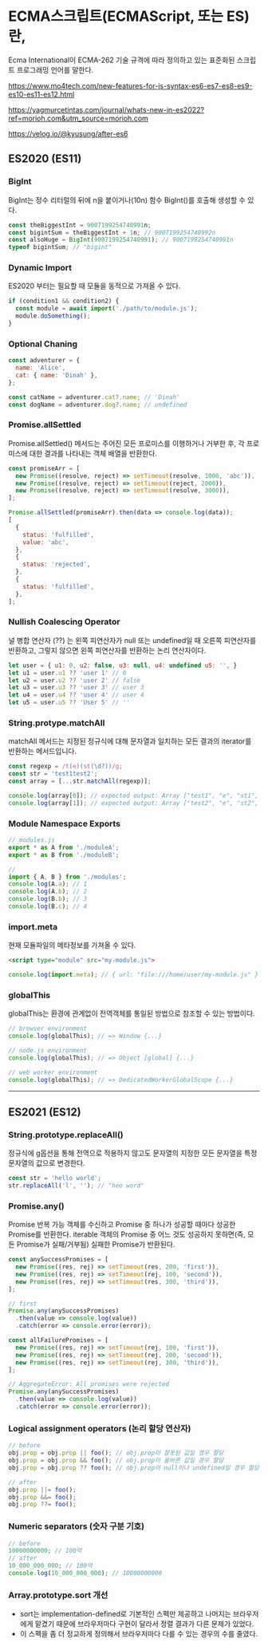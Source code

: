 # ECMA스크립트(ECMAScript, 또는 ES)란,

Ecma International이 ECMA-262 기술 규격에 따라 정의하고 있는 표준화된 스크립트 프로그래밍 언어를 말한다.

https://www.mo4tech.com/new-features-for-js-syntax-es6-es7-es8-es9-es10-es11-es12.html

https://yagmurcetintas.com/journal/whats-new-in-es2022?ref=morioh.com&utm_source=morioh.com

https://velog.io/@kyusung/after-es6

## ES2020 (ES11)

### BigInt

BigInt는 정수 리터럴의 뒤에 n을 붙이거나(10n) 함수 BigInt()를 호출해 생성할 수 있다.

```javascript
const theBiggestInt = 9007199254740991n;
const bigintSum = theBiggestInt + 1n; // 9007199254740992n
const alsoHuge = BigInt(9007199254740991); // 9007199254740991n
typeof bigintSum; // "bigint"
```

### Dynamic Import

ES2020 부터는 필요할 때 모듈을 동적으로 가져올 수 있다.

```javascript
if (condition1 && condition2) {
  const module = await import('./path/to/module.js');
  module.doSomething();
}
```

### Optional Chaning

```javascript
const adventurer = {
  name: 'Alice',
  cat: { name: 'Dinah' },
};

const catName = adventurer.cat?.name; // 'Dinah'
const dogName = adventurer.dog?.name; // undefined
```

### Promise.allSettled

Promise.allSettled() 메서드는 주어진 모든 프로미스를 이행하거나 거부한 후, 각 프로미스에 대한 결과를 나타내는 객체 배열을 반환한다.

```javascript
const promiseArr = [
  new Promise((resolve, reject) => setTimeout(resolve, 1000, 'abc')),
  new Promise((resolve, reject) => setTimeout(reject, 2000)),
  new Promise((resolve, reject) => setTimeout(resolve, 3000)),
];

Promise.allSettled(promiseArr).then(data => console.log(data));
[
  {
    status: 'fulfilled',
    value: 'abc',
  },
  {
    status: 'rejected',
  },
  {
    status: 'fulfilled',
  },
];
```

### Nullish Coalescing Operator

널 병합 연산자 (??) 는 왼쪽 피연산자가 null 또는 undefined일 때 오른쪽 피연산자를 반환하고, 그렇지 않으면 왼쪽 피연산자를 반환하는 논리 연산자이다.

```javascript
let user = { u1: 0, u2: false, u3: null, u4: undefined u5: '', }
let u1 = user.u1 ?? 'user 1' // 0
let u2 = user.u2 ?? 'user 2' // false
let u3 = user.u3 ?? 'user 3' // user 3
let u4 = user.u4 ?? 'user 4' // user 4
let u5 = user.u5 ?? 'User 5' // ''
```

### String.protype.matchAll

matchAll 메서드는 지정된 정규식에 대해 문자열과 일치하는 모든 결과의 iterator를 반환하는 메서드입니다.

```javascript
const regexp = /t(e)(st(\d?))/g;
const str = 'test1test2';
const array = [...str.matchAll(regexp)];

console.log(array[0]); // expected output: Array ["test1", "e", "st1", "1"]
console.log(array[1]); // expected output: Array ["test2", "e", "st2", "2"]
```

### Module Namespace Exports

```javascript
// modules.js
export * as A from './moduleA';
export * as B from './moduleB';

//
import { A, B } from './modules';
console.log(A.a); // 1
console.log(A.b); // 2
console.log(B.b); // 3
console.log(B.c); // 4
```

### import.meta

현재 모듈파일의 메타정보를 가져올 수 있다.

```html
<script type="module" src="my-module.js">
```

```javascript
console.log(import.meta); // { url: "file:///home/user/my-module.js" }
```

### globalThis

globalThis는 환경에 관계없이 전역객체를 통일된 방법으로 참조할 수 있는 방법이다.

```javascript
// browser environment
console.log(globalThis); // => Window {...}

// node.js environment
console.log(globalThis); // => Object [global] {...}

// web worker environment
console.log(globalThis); // => DedicatedWorkerGlobalScope {...}
```

---

## ES2021 (ES12)

### String.prototype.replaceAll()

정규식에 g옵션을 통해 전역으로 적용하지 않고도 문자열의 지정한 모든 문자열을 특정 문자열의 값으로 변경한다.

```javascript
const str = 'hello world';
str.replaceAll('l', ''); // "heo word"
```

### Promise.any()

Promise 반복 가능 객체를 수신하고 Promise 중 하나가 성공할 때마다 성공한 Promise를 반환한다.
iterable 객체의 Promise 중 어느 것도 성공하지 못하면(즉, 모든 Promise가 실패/거부됨) 실패한 Promise가 반환된다.

```javascript
const anySuccessPromises = [
  new Promise((res, rej) => setTimeout(res, 200, 'first')),
  new Promise((res, rej) => setTimeout(rej, 100, 'second')),
  new Promise((res, rej) => setTimeout(res, 300, 'third')),
];

// first
Promise.any(anySuccessPromises)
  .then(value => console.log(value))
  .catch(error => console.error(error));

const allFailurePromises = [
  new Promise((res, rej) => setTimeout(rej, 100, 'first')),
  new Promise((res, rej) => setTimeout(rej, 200, 'second')),
  new Promise((res, rej) => setTimeout(rej, 300, 'third')),
];

// AggregateError: All promises were rejected
Promise.any(anySuccessPromises)
  .then(value => console.log(value))
  .catch(error => console.error(error));
```

### Logical assignment operators (논리 할당 연산자)

```javascript
// before
obj.prop = obj.prop || foo(); // obj.prop이 잘못된 값일 경우 할당
obj.prop = obj.prop && foo(); // obj.prop이 올바른 값일 경우 할당
obj.prop = obj.prop ?? foo(); // obj.prop이 null이나 undefined일 경우 할당

// after
obj.prop ||= foo();
obj.prop &&= foo();
obj.prop ??= foo();
```

### Numeric separators (숫자 구분 기호)

```javascript
// before
10000000000; // 100억
// after
10_000_000_000; // 100억
console.log(10_000_000_000); // 10000000000
```

### Array.prototype.sort 개선

- sort는 implementation-defined로 기본적인 스펙만 제공하고 나머지는 브라우저에게 맡겼기 때문에 브라우저마다 구현이 달라서 정렬 결과가 다른 문제가 있었다.
- 이 스펙을 좀 더 정교하게 정의해서 브라우저마다 다를 수 있는 경우의 수를 줄였다.

```javascript

```

```javascript

```

```javascript

```

```javascript

```

